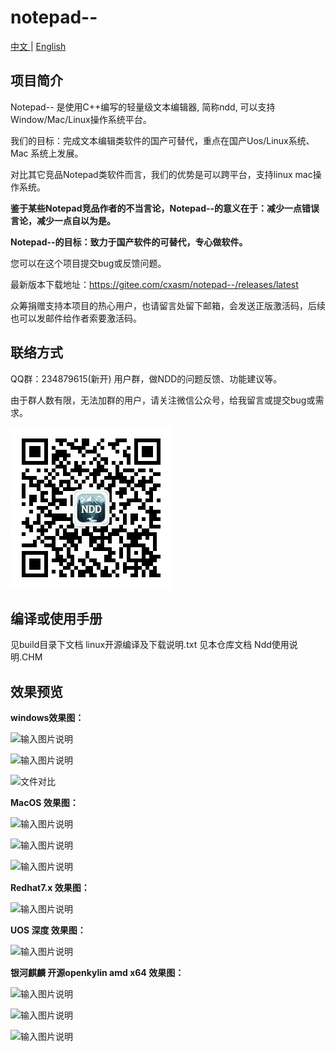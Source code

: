 # notepad--

[中文 ](README.md) | [English](README_EN.md)

## 项目简介

Notepad-- 是使用C++编写的轻量级文本编辑器, 简称ndd, 可以支持Window/Mac/Linux操作系统平台。

我们的目标：完成文本编辑类软件的国产可替代，重点在国产Uos/Linux系统、Mac 系统上发展。

对比其它竞品Notepad类软件而言，我们的优势是可以跨平台，支持linux mac操作系统。

 **鉴于某些Notepad竞品作者的不当言论，Notepad--的意义在于：减少一点错误言论，减少一点自以为是。** 

 **Notepad--的目标：致力于国产软件的可替代，专心做软件。**

您可以在这个项目提交bug或反馈问题。

最新版本下载地址：https://gitee.com/cxasm/notepad--/releases/latest

众筹捐赠支持本项目的热心用户，也请留言处留下邮箱，会发送正版激活码，后续也可以发邮件给作者索要激活码。

## 联络方式

QQ群：234879615(新开) 用户群，做NDD的问题反馈、功能建议等。

由于群人数有限，无法加群的用户，请关注微信公众号，给我留言或提交bug或需求。

![输入图片说明](png/qrcode_for_gh_e64d7035b02d_258.jpg)



## 编译或使用手册
见build目录下文档 linux开源编译及下载说明.txt
见本仓库文档 Ndd使用说明.CHM

## 效果预览

 **windows效果图：** 

![输入图片说明](png/0828.png)

![输入图片说明](png/20240105.png)


![文件对比](png/6.png)

 **MacOS 效果图：** 

![输入图片说明](png/010501.png)


![输入图片说明](png/010502.png)

![输入图片说明](010503.png)


 **Redhat7.x 效果图：** 

![输入图片说明](png/010505.png)

 **UOS 深度 效果图：** 

![输入图片说明](png/0809.png)

 **银河麒麟 开源openkylin amd x64 效果图：** 

![输入图片说明](png/kinly01.png)

![输入图片说明](png/kinly02.png)

![输入图片说明](png/kinly03.png)